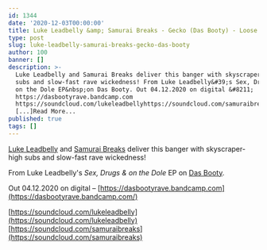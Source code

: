 ```yaml
---
id: 1344
date: '2020-12-03T00:00:00'
title: Luke Leadbelly &amp; Samurai Breaks - Gecko (Das Booty) - Loose Lips
type: post
slug: luke-leadbelly-samurai-breaks-gecko-das-booty
author: 100
banner: []
description: >-
  Luke Leadbelly and Samurai Breaks deliver this banger with skyscraper-high
  subs and slow-fast rave wickedness! From Luke Leadbelly&#39;s Sex, Drugs &amp;
  on the Dole EP&nbsp;on Das Booty. Out 04.12.2020 on digital &#8211;
  https://dasbootyrave.bandcamp.com
  https://soundcloud.com/lukeleadbellyhttps://soundcloud.com/samuraibreaks
  [...]Read More...
published: true
tags: []
---
```

[Luke Leadbelly](https://www.residentadvisor.net/dj/leadbelly) and [Samurai Breaks](https://www.discogs.com/artist/4496771-Samurai-Breaks) deliver this banger with skyscraper-high subs and slow-fast rave wickedness!

From Luke Leadbelly's _Sex, Drugs & on the Dole_ EP on [Das Booty](https://dasbootyrave.bandcamp.com).

Out 04.12.2020 on digital – [https://dasbootyrave.bandcamp.com](https://dasbootyrave.bandcamp.com/)

[https://soundcloud.com/lukeleadbelly](https://soundcloud.com/lukeleadbelly)  
[https://soundcloud.com/samuraibreaks](https://soundcloud.com/samuraibreaks)